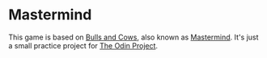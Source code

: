 # Mastermind
This game is based on [Bulls and Cows](https://en.wikipedia.org/wiki/Bulls_and_Cows), also known as [Mastermind](https://en.wikipedia.org/wiki/Mastermind_(board_game)).
It's just a small practice project for [The Odin Project](https://www.theodinproject.com/).
